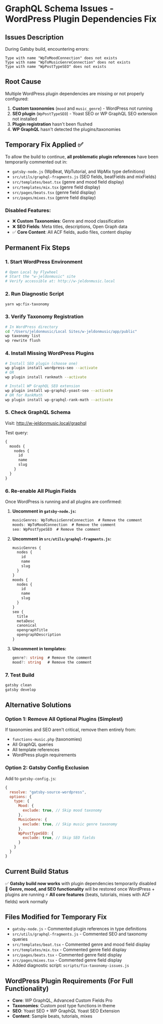 # GraphQL Schema Issues - WordPress Plugin Dependencies Fix

## Issues Description
During Gatsby build, encountering errors:
```
Type with name "WpToMoodConnection" does not exists
Type with name "WpToMusicGenreConnection" does not exists
Type with name "WpPostTypeSEO" does not exists
```

## Root Cause
Multiple WordPress plugin dependencies are missing or not properly configured:
1. **Custom taxonomies** (`mood` and `music_genre`) - WordPress not running
2. **SEO plugin** (`WpPostTypeSEO`) - Yoast SEO or WP GraphQL SEO extension not installed
3. **Plugin registration** hasn't been flushed
4. **WP GraphQL** hasn't detected the plugins/taxonomies

## Temporary Fix Applied ✅
To allow the build to continue, **all problematic plugin references** have been temporarily commented out in:
- `gatsby-node.js` (WpBeat, WpTutorial, and WpMix type definitions)
- `src/utils/graphql-fragments.js` (SEO fields, beatFields and mixFields)
- `src/templates/beat.tsx` (genre and mood field display)
- `src/templates/mix.tsx` (genre field display)
- `src/pages/beats.tsx` (genre field display)
- `src/pages/mixes.tsx` (genre field display)

### Disabled Features:
- ❌ **Custom Taxonomies**: Genre and mood classification
- ❌ **SEO Fields**: Meta titles, descriptions, Open Graph data
- ✅ **Core Content**: All ACF fields, audio files, content display

## Permanent Fix Steps

### 1. Start WordPress Environment
```bash
# Open Local by Flywheel
# Start the "w-jeldonmusic" site
# Verify accessible at: http://w-jeldonmusic.local
```

### 2. Run Diagnostic Script
```bash
yarn wp:fix-taxonomy
```

### 3. Verify Taxonomy Registration
```bash
# In WordPress directory
cd "/Users/jeldonmusic/Local Sites/w-jeldonmusic/app/public"
wp taxonomy list
wp rewrite flush
```

### 4. Install Missing WordPress Plugins
```bash
# Install SEO plugin (choose one)
wp plugin install wordpress-seo --activate
# OR
wp plugin install rankmath --activate

# Install WP GraphQL SEO extension
wp plugin install wp-graphql-yoast-seo --activate
# OR for RankMath
wp plugin install wp-graphql-rank-math --activate
```

### 5. Check GraphQL Schema
Visit: http://w-jeldonmusic.local/graphql

Test query:
```graphql
{
  moods {
    nodes {
      id
      name
      slug
    }
  }
}
```

### 6. Re-enable All Plugin Fields
Once WordPress is running and all plugins are confirmed:

1. **Uncomment in `gatsby-node.js`:**
   ```javascript
   musicGenres: WpToMusicGenreConnection  # Remove the comment
   moods: WpToMoodConnection  # Remove the comment
   seo: WpPostTypeSEO  # Remove the comment
   ```

2. **Uncomment in `src/utils/graphql-fragments.js`:**
   ```graphql
   musicGenres {
     nodes {
       id
       name
       slug
     }
   }
   moods {
     nodes {
       id
       name
       slug
     }
   }
   seo {
     title
     metaDesc
     canonical
     opengraphTitle
     opengraphDescription
   }
   ```

3. **Uncomment in templates:**
   ```typescript
   genre?: string  # Remove the comment
   mood?: string   # Remove the comment
   ```

### 7. Test Build
```bash
gatsby clean
gatsby develop
```

## Alternative Solutions

### Option 1: Remove All Optional Plugins (Simplest)
If taxonomies and SEO aren't critical, remove them entirely from:
- `functions-music.php` (taxonomies)
- All GraphQL queries
- All template references
- WordPress plugin requirements

### Option 2: Gatsby Config Exclusion
Add to `gatsby-config.js`:
```javascript
{
  resolve: "gatsby-source-wordpress",
  options: {
    type: {
      Mood: {
        exclude: true, // Skip mood taxonomy
      },
      MusicGenre: {
        exclude: true, // Skip music genre taxonomy
      },
      WpPostTypeSEO: {
        exclude: true, // Skip SEO fields
      }
    }
  }
}
```

## Current Build Status
✅ **Gatsby build now works** with plugin dependencies temporarily disabled
🚧 **Genre, mood, and SEO functionality** will be restored once WordPress + plugins are running
⚡ **All core features** (beats, tutorials, mixes with ACF fields) work normally

## Files Modified for Temporary Fix
- `gatsby-node.js` - Commented plugin references in type definitions
- `src/utils/graphql-fragments.js` - Commented SEO and taxonomy queries
- `src/templates/beat.tsx` - Commented genre and mood field display
- `src/templates/mix.tsx` - Commented genre field display  
- `src/pages/beats.tsx` - Commented genre field display
- `src/pages/mixes.tsx` - Commented genre field display
- Added diagnostic script: `scripts/fix-taxonomy-issues.js`

## WordPress Plugin Requirements (For Full Functionality)
- **Core**: WP GraphQL, Advanced Custom Fields Pro
- **Taxonomies**: Custom post type functions in theme
- **SEO**: Yoast SEO + WP GraphQL Yoast SEO Extension
- **Content**: Sample beats, tutorials, mixes
